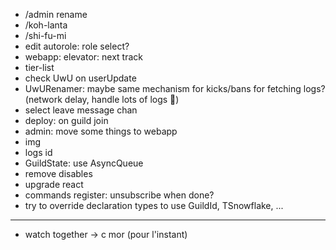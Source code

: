 - /admin rename
- /koh-lanta
- /shi-fu-mi
- edit autorole: role select?
- webapp: elevator: next track
- tier-list
- check UwU on userUpdate
- UwURenamer: maybe same mechanism for kicks/bans for fetching logs? (network delay, handle lots of logs :shrug:)
- select leave message chan
- deploy: on guild join
- admin: move some things to webapp
- img
- logs id
- GuildState: use AsyncQueue
- remove disables
- upgrade react
- commands register: unsubscribe when done?
- try to override declaration types to use GuildId, TSnowflake, ...

---

- watch together -> c mor (pour l'instant)
